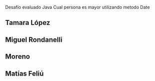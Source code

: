Desafío evaluado Java Cual persona es mayor utilizando metodo Date

## Tamara López
## Miguel Rondanelli
## Moreno
## Matías Feliú 


